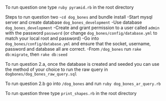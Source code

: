 To run question one type `ruby pyramid.rb` in the root directory

Steps to run question two
  -`cd dog_bones` and bundle install
  -Start mysql server and create database `dog_bones_development`
  -Use database `dog_bones_development`
  -Create and grant permission to a user called `admin` with the password `password` (or change `dog_bones/config/database.yml` to match your local root and password)
  -Go into `dog_bones/config/database.yml` and ensure that the socket, username, password and database all are correct.
  -From `/dog_bones` run `rake db:migrate`, then `rake db:seed`

To run question 2.a, once the database is created and seeded you can use the method of your choice to run the raw query in `dogbones/dog_bones_raw_query.sql`

To run question 2.b go into `/dog_bones` and run `ruby dog_bones_ar_query.rb`

To run question three type `print_shapes.rb` in the root directory
